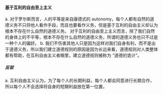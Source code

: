 #### 基于互利的自由至上主义
a. 对于罗尔斯而言，人的平等是来自康德式的 autonomy，每个人都有自然的道德义务不只将他人看作手段，而且也要看作义务，但是基于互利的自由主义却认为根本不存在什么自然的道德义务。
对于互利的自由至上主义而言，除了我们自然的身体上的不平等，根本不存在什么自然的道德义务，所谓的道德义务也只不过是一种个人的偏好。
b. 我们不伤害其他人只是因为这样对我们自身有利，而不是出于道德义务，所以我们建立道德规则的原因是因为长远来看，道德规则对人类整体都有帮助，在互利自由主义者眼里，建立道德规则被称为 “道德的诡计”。

##### 反驳
a. 互利自由主义认为，为了每个人的长期利益，每个人都会同意进行长期合作，所以每个人不会选择将自身的短期利益放在第一位置，
